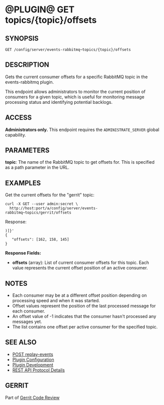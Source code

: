 @PLUGIN@ GET topics/{topic}/offsets
=====================================

SYNOPSIS
--------

```
GET /config/server/events-rabbitmq~topics/{topic}/offsets
```

DESCRIPTION
-----------
Gets the current consumer offsets for a specific RabbitMQ topic in the events-rabbitmq plugin.

This endpoint allows administrators to monitor the current position of consumers for a given topic,
which is useful for monitoring message processing status and identifying potential backlogs.

ACCESS
------
**Administrators only.** This endpoint requires the `ADMINISTRATE_SERVER` global capability.

PARAMETERS
----------
**topic**: The name of the RabbitMQ topic to get offsets for. This is specified as a path parameter
in the URL.

EXAMPLES
--------

Get the current offsets for the "gerrit" topic:

```
curl -X GET --user admin:secret \
  http://host:port/a/config/server/events-rabbitmq~topics/gerrit/offsets
```

Response:

```
)]}'
{
   "offsets": [162, 158, 145]
}
```

**Response Fields:**

* **offsets** (array): List of current consumer offsets for this topic. Each value represents
the current offset position of an active consumer.

NOTES
-----

* Each consumer may be at a different offset position depending on processing speed and when it was
started.
* Offset values represent the position of the last processed message for each consumer.
* An offset value of -1 indicates that the consumer hasn't processed any messages yet.
* The list contains one offset per active consumer for the specified topic.

SEE ALSO
--------

* [POST replay-events](rest-api-replay-events.html)
* [Plugin Configuration](config.html)
* [Plugin Development](../../../Documentation/dev-plugins.html)
* [REST API Protocol Details](../../../Documentation/rest-api.html#_protocol_details)

GERRIT
------
Part of [Gerrit Code Review](../../../Documentation/index.html)
